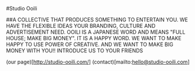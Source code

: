 #Studio Ooili

##A COLLECTIVE THAT PRODUCES SOMETHING TO ENTERTAIN YOU. WE HAVE THE FLEXIBLE IDEAS YOUR BRANDING, CULTURE AND ADVERTISEMENT NEED. OOILI IS A JAPANESE WORD AND MEANS "FULL HOUSE; MAKE BIG MONEY". IT IS A HAPPY WORD. WE WANT TO MAKE HAPPY TO USE POWER OF CREATIVE. AND WE WANT TO MAKE BIG MONEY WITH YOU!! INTRODUCE US TO YOUR FRIENDS

(our page)[http://studio-ooili.com/]
(contact)[mailto:hello@studio-ooili.com]
